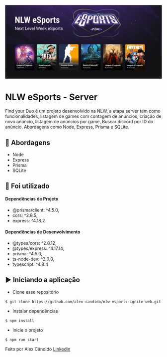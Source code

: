 <img alt="nlw esports" src="/src/assets/banner-nlw-esports.png" />

# NLW eSports - Server

Find your Duo é um projeto desenvolvido na NLW, a etapa server tem como funcionalidades, listagem de games com contagem de anúncios, criação de novo anúncio, listagem de anúncios por game, Buscar discord por ID do anúncio. Abordagens como Node, Express, Prisma e SQLite.

## 🚀 Abordagens

- Node
- Express
- Prisma
- SQLite

## 📌 Foi utilizado

#### Dependências de Projeto

- @prisma/client: ^4.5.0,
- cors: ^2.8.5,
- express: ^4.18.2

#### Dependências de Desenvolvimento

- @types/cors: ^2.8.12,
- @types/express: ^4.17.14,
- prisma: ^4.5.0,
- ts-node-dev: ^2.0.0,
- typescript: ^4.8.4

## ▶️ Iniciando a aplicação

- Clone esse repositório
```
$ git clone https://github.com/alex-candido/nlw-esports-ignite-web.git
```
- Instalar dependências
```
$ npm install
```
- Inicie o projeto
```
$ npm run start
```

Feito por Alex Cândido [Linkedin](https://www.linkedin.com/in/alexcndd/)
